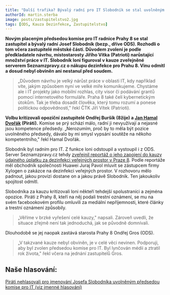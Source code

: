```yaml
---
title: "Další trafika? Bývalý radní pro IT Slobodník se stal uvolněným předsedou komise pro IT"
authorId: martin.sterba
image: posts/zastupitelstvo2.jpg
tags: [ODS, Kauza Dezinfekce, Zastupitelstvo]
---
```


**Novým placeným předsedou komise pro IT radnice Prahy 8 se stal zastupitel a bývalý radní Josef Slobodník (bezp., dříve ODS). Rozhodli o tom včera zastupitelé městské části. Důvodem zvolení je podle předkladatele návrhu, místostarosty Jiřího Vítka (Patrioti) narůstající množství práce v IT. Slobodník loni figuroval v kauze zveřejněné serverem Seznamzpravy.cz o nákupu dezinfekce pro Prahu 8. Vinu odmítl a dosud nebyl obviněn ani nestanul před soudem.**

>„Důvodem návrhu je velký nárůst práce v oblasti IT, kdy například víte, jakým způsobem nyní ve velké míře komunikujeme. Chystáme ale i IT projekty jako mobilní rozhlas, city visor či podávání grantů pomocí internetového formuláře. Praha 8 také čelí kybernetickým útokům. Tak je třeba dosadit člověka, který tomu rozumí a ponese politickou odpovědností," řekl ČTK Jiří Vítek (Patrioti). 

**Volbu kritizovali opoziční zastupitelé Ondřej Buršík (8žije) a [Jan Hamal Dvořák](http://www.praha8.pirati.cz/lide/jan-hamal-dvorak.html) (Piráti).** Komise se prý schází málo, radní ji nevyužívají a nejasné jsou kompetence předsedy. „Nerozumím, proč by to měla být pozice uvolněného předsedy, dávalo by mi smysl vypsání soutěže na někoho kompetentního," řekl Hamal Dvořák. 

Slobodník byl radním pro IT. Z funkce loni odstoupil a vystoupil i z ODS. Server Seznamzpravy.cz tehdy [zveřejnil reportáž o jeho zapojení do kauzy údajného úplatku za dezinfekci veřejných prostor v Praze 8](https://praha8.pirati.cz/aktuality/stitky/kauza-dezinfekce/). Podle reportáže měl obchodník společnosti Huawei Juraj Pavol mluvit se zástupcem firmy Xylogen o zakázce na dezinfekci veřejných prostor. V rozhovoru mělo padnout, jakou provizi dostane on a jakou právě Slobodník. Ten jakoukoliv spojitost odmítl.

Slobodníka za kauzu kritizovali loni někteří tehdejší spolustraníci a zejména opozice. Piráti z Prahy 8, kteří na něj podali trestní oznámení, se mu na svém facebookovém profilu omluvili za mediální nepříjemnosti, které články a trestní oznámení způsobily. 

>„Věříme v brzké vyřešení celé kauzy," napsali. Zároveň uvedli, že situace zřejmě není tak jednoduchá, jak se původně domnívali. 

Dlouhodobě se jej naopak zastává starosta Prahy 8 Ondřej Gros (ODS). 

>„V takzvané kauze nebyl obviněn, je v celé věci nevinen. Podporuji, aby byl zvolen předsedou komise pro IT. Byl lynčován médii a ztratil rok života," řekl včera na jednání zastupitelů Gros.

## Naše hlasování:
[Piráti nehlasovali pro jmenování Josefa Slobodníka uvolněným předsedou komise pro IT (viz jmenné hlasování)](https://www.praha8.cz/Prehled-hlasovani-zastupitelstva-17-03-2021.html)
